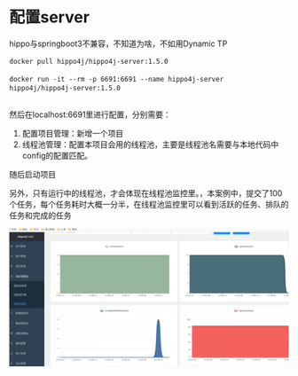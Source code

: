 

# 配置server
hippo与springboot3不兼容，不知道为啥，不如用Dynamic TP
```shell
docker pull hippo4j/hippo4j-server:1.5.0

docker run -it --rm -p 6691:6691 --name hippo4j-server hippo4j/hippo4j-server:1.5.0


```

然后在localhost:6691里进行配置，分别需要：
1. 配置项目管理：新增一个项目
2. 线程池管理：配置本项目会用的线程池，主要是线程池名需要与本地代码中config的配置匹配。

随后启动项目

另外，只有运行中的线程池，才会体现在线程池监控里。，本案例中，提交了100个任务，每个任务耗时大概一分半，在线程池监控里可以看到活跃的任务、排队的任务和完成的任务

![QQ20250419-145730](readme.assets/QQ20250419-145730.png)